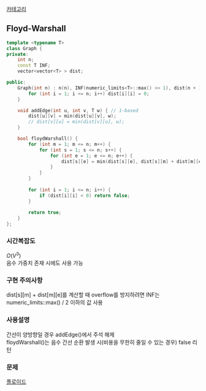 [카테고리](/README.md)
## Floyd-Warshall
```cpp
template <typename T>
class Graph {
private:
    int n;
    const T INF;
    vector<vector<T> > dist;

public:
    Graph(int n) : n(n), INF(numeric_limits<T>::max() >> 1), dist(n + 1, vector<T>(n + 1, INF)) {
        for (int i = 1; i <= n; i++) dist[i][i] = 0;
    }

    void addEdge(int u, int v, T w) { // 1-based
        dist[u][v] = min(dist[u][v], w);
        // dist[v][u] = min(dist[v][u], w);
    }

    bool floydWarshall() {
        for (int m = 1; m <= n; m++) {
            for (int s = 1; s <= n; s++) {
                for (int e = 1; e <= n; e++) {
                    dist[s][e] = min(dist[s][e], dist[s][m] + dist[m][e]);
                }
            }
        }
        
        for (int i = 1; i <= n; i++) {
            if (dist[i][i] < 0) return false;
        }
        
        return true;
    }
};
```
### 시간복잡도 
$O(V^3)$   
음수 가중치 존재 시에도 사용 가능

### 구현 주의사항
dist[s][m] + dist[m][e]를 계산할 때 overflow를 방지하려면 INF는 numeric_limits::max() / 2 이하의 값 사용   

### 사용설명
간선이 양방향일 경우 addEdge()에서 주석 해제   
floydWarshall()는 음수 간선 순환 발생 시(비용을 무한히 줄일 수 있는 경우) false 리턴   

### 문제
[플로이드](https://www.acmicpc.net/problem/11404)   